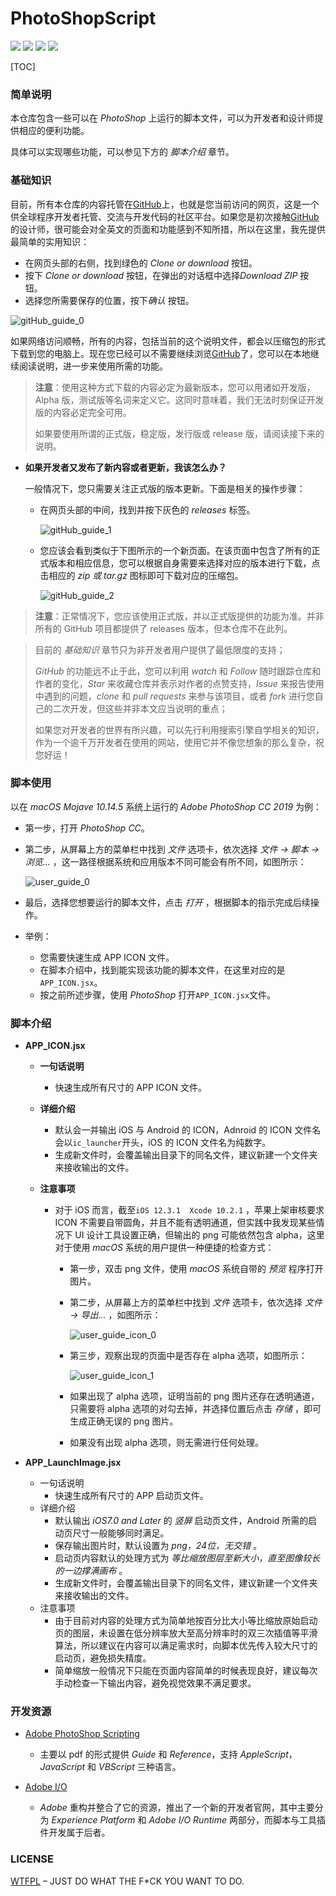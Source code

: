 # PhotoShopScript

![](<https://img.shields.io/badge/license-WTFPL-lightgrey.svg>) ![](<https://img.shields.io/badge/environment-PhotoShop-blue.svg>) ![](<https://img.shields.io/badge/program-JavaScript-brightgreen.svg>) ![](<https://img.shields.io/badge/version-1.0.0-brightgreen.svg>)

[TOC]

### 简单说明

本仓库包含一些可以在 *PhotoShop* 上运行的脚本文件，可以为开发者和设计师提供相应的便利功能。

具体可以实现哪些功能，可以参见下方的 *脚本介绍* 章节。

### 基础知识

目前，所有本仓库的内容托管在[GitHub](https://github.com/)上，也就是您当前访问的网页，这是一个供全球程序开发者托管、交流与开发代码的社区平台。如果您是初次接触[GitHub](https://github.com/)的设计师，很可能会对全英文的页面和功能感到不知所措，所以在这里，我先提供最简单的实用知识：

* 在网页头部的右侧，找到绿色的 *Clone or download* 按钮。
* 按下 *Clone or download* 按钮，在弹出的对话框中选择*Download ZIP* 按钮。
* 选择您所需要保存的位置，按下*确认* 按钮。

![gitHub_guide_0](./GuideSources/gitHub_guide_0.jpg)

如果网络访问顺畅，所有的内容，包括当前的这个说明文件，都会以压缩包的形式下载到您的电脑上。现在您已经可以不需要继续浏览[GitHub](https://github.com/)了，您可以在本地继续阅读说明，进一步来使用所需的功能。

> **注意**：使用这种方式下载的内容必定为最新版本，您可以用诸如开发版，Alpha 版，测试版等名词来定义它。这同时意味着，我们无法时刻保证开发版的内容必定完全可用。
>
> 如果要使用所谓的正式版，稳定版，发行版或 release 版，请阅读接下来的说明。

* **如果开发者又发布了新内容或者更新，我该怎么办？**

  一般情况下，您只需要关注正式版的版本更新。下面是相关的操作步骤：

  * 在网页头部的中间，找到并按下灰色的 *releases* 标签。

    ![gitHub_guide_1](./GuideSources/gitHub_guide_1.jpg)

  * 您应该会看到类似于下图所示的一个新页面。在该页面中包含了所有的正式版本和相应信息，您可以根据自身需要来选择对应的版本进行下载，点击相应的 *zip 或 tar.gz* 图标即可下载对应的压缩包。

    ![gitHub_guide_2](./GuideSources/gitHub_guide_2.jpg)

> **注意**：正常情况下，您应该使用正式版，并以正式版提供的功能为准。并非所有的 GitHub 项目都提供了 releases 版本，但本仓库不在此列。

> 目前的 *基础知识* 章节只为非开发者用户提供了最低限度的支持；
>
> *GitHub* 的功能远不止于此，您可以利用 *watch* 和 *Follow* 随时跟踪仓库和作者的变化，*Star* 来收藏仓库并表示对作者的点赞支持，*Issue* 来报告使用中遇到的问题，*clone* 和 *pull requests* 来参与该项目，或者 *fork* 进行您自己的二次开发，但这些并非本文应当说明的重点；
>
> 如果您对开发者的世界有所兴趣，可以先行利用搜索引擎自学相关的知识，作为一个逾千万开发者在使用的网站，使用它并不像您想象的那么复杂，祝您好运！

### 脚本使用

以在 *macOS Mojave 10.14.5* 系统上运行的 *Adobe PhotoShop CC 2019* 为例：

* 第一步，打开 *PhotoShop CC*。

* 第二步，从屏幕上方的菜单栏中找到 *文件* 选项卡，依次选择 *文件 -> 脚本 -> 浏览...* ，这一路径根据系统和应用版本不同可能会有所不同，如图所示：

  ![user_guide_0](./GuideSources/user_guide_0.jpg)

* 最后，选择您想要运行的脚本文件，点击 *打开* ，根据脚本的指示完成后续操作。

* 举例：

  * 您需要快速生成 APP ICON 文件。
  * 在脚本介绍中，找到能实现该功能的脚本文件，在这里对应的是``APP_ICON.jsx``。
  * 按之前所述步骤，使用 *PhotoShop* 打开``APP_ICON.jsx``文件。

### 脚本介绍

* **APP_ICON.jsx**

  * **一句话说明**  

    * 快速生成所有尺寸的 APP ICON 文件。

  * **详细介绍**

    * 默认会一并输出 iOS 与 Android 的 ICON，Adnroid 的 ICON 文件名会以``ic_launcher``开头，iOS 的 ICON 文件名为纯数字。
    * 生成新文件时，会覆盖输出目录下的同名文件，建议新建一个文件夹来接收输出的文件。

  * **注意事项**

    * 对于 iOS 而言，截至``iOS 12.3.1  Xcode 10.2.1`` ，苹果上架审核要求 ICON 不需要自带圆角，并且不能有透明通道，但实践中我发现某些情况下 UI 设计工具设置正确，但输出的 png 可能依然包含 alpha，这里对于使用 *macOS* 系统的用户提供一种便捷的检查方式：

      * 第一步，双击 png 文件，使用 *macOS* 系统自带的 *预览* 程序打开图片。

      * 第二步，从屏幕上方的菜单栏中找到 *文件* 选项卡，依次选择 *文件 -> 导出...* ，如图所示：

        ![user_guide_icon_0](./GuideSources/user_guide_icon_0.jpg)

      * 第三步，观察出现的页面中是否存在 alpha 选项，如图所示：

        ![user_guide_icon_1](./GuideSources/user_guide_icon_1.jpg)

      * 如果出现了 alpha 选项，证明当前的 png 图片还存在透明通道，只需要将 alpha 选项的对勾去掉，并选择位置后点击 *存储* ，即可生成正确无误的 png 图片。

      * 如果没有出现 alpha 选项，则无需进行任何处理。

* **APP_LaunchImage.jsx**

  * 一句话说明
    * 快速生成所有尺寸的 APP 启动页文件。
  * 详细介绍
    * 默认输出 *iOS7.0 and Later* 的 *竖屏* 启动页文件，Android 所需的启动页尺寸一般能够同时满足。
    * 保存输出图片时，默认设置为 *png，24位，无交错* 。
    * 启动页内容默认的处理方式为 *等比缩放图层至新大小，直至图像较长的一边撑满画布* 。
    * 生成新文件时，会覆盖输出目录下的同名文件，建议新建一个文件夹来接收输出的文件。
  * 注意事项
    * 由于目前对内容的处理方式为简单地按百分比大小等比缩放原始启动页的图层，未设置在低分辨率放大至高分辨率时的双三次插值等平滑算法，所以建议在内容可以满足需求时，向脚本优先传入较大尺寸的启动页，避免损失精度。
    * 简单缩放一般情况下只能在页面内容简单的时候表现良好，建议每次手动检查一下输出内容，避免视觉效果不满足要求。

### 开发资源

* [Adobe PhotoShop Scripting](https://www.adobe.com/devnet/photoshop/scripting.html)
  * 主要以 pdf 的形式提供 *Guide* 和 *Reference*，支持 *AppleScript*，*JavaScript* 和 *VBScript* 三种语言。

* [Adobe I/O](<https://www.adobe.io/>)
  * *Adobe* 重构并整合了它的资源，推出了一个新的开发者官网，其中主要分为 *Experience Platform* 和 *Adobe I/O Runtime* 两部分，而脚本与工具插件开发属于后者。

### LICENSE

[WTFPL](<http://www.wtfpl.net/about/>) – JUST DO WHAT THE F*CK YOU WANT TO DO.

